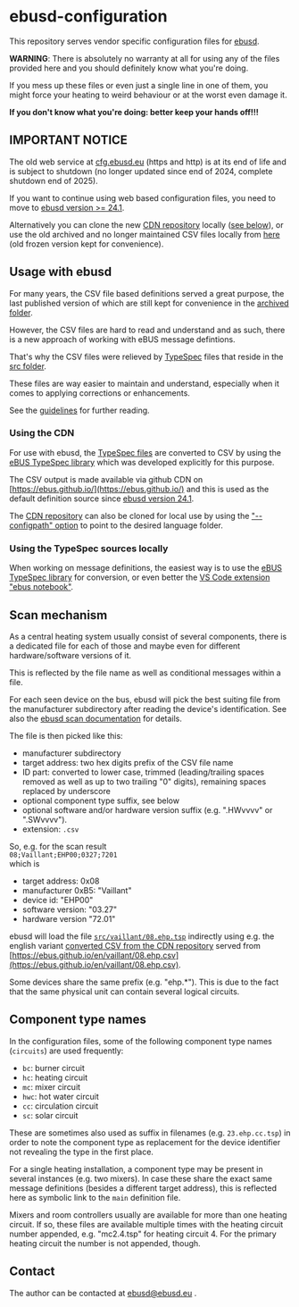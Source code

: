 # ebusd-configuration

This repository serves vendor specific configuration files for [ebusd](https://github.com/john30/ebusd).


**WARNING**: There is absolutely no warranty at all for using any of the files
provided here and you should definitely know what you're doing.

If you mess up these files or even just a single line in one of them, you might force your heating to weird behaviour or at the worst even damage it.

**If you don't know what you're doing: better keep your hands off!!!**

## IMPORTANT NOTICE
The old web service at [cfg.ebusd.eu](https://cfg.ebusd.eu) (https and http) is at its end of life and is subject to shutdown (no longer updated since end of 2024, complete shutdown end of 2025).

If you want to continue using web based configuration files, you need to
move to [ebusd version >= 24.1](https://github.com/john30/ebusd/releases/tag/24.1).

Alternatively you can clone the new [CDN repository](https://github.com/eBUS/ebus.github.io) locally ([see below](#using-the-cdn)), or use the old archived and no longer maintained CSV files locally from [here](archived/) (old frozen version kept for convenience).


## Usage with ebusd

For many years, the CSV file based definitions served a great purpose, the last published version of which are still kept for convenience in the [archived folder](archived/).

However, the CSV files are hard to read and understand and as such, there is a new approach of working with eBUS message defintions.

That's why the CSV files were relieved by [TypeSpec](https://typespec.io/) files that reside in the [src folder](src/).

These files are way easier to maintain and understand, especially when it comes to applying corrections or enhancements.

See the [guidelines](guidelines.md) for further reading.

### Using the CDN

For use with ebusd, the [TypeSpec files](src/) are converted to CSV by using the [eBUS TypeSpec library](https://github.com/john30/ebus-typespec) which was developed explicitly for this purpose.

The CSV output is made available via github CDN on [https://ebus.github.io/](https://ebus.github.io/) and this is used as the default definition source since [ebusd version 24.1](https://github.com/john30/ebusd/releases/tag/24.1).

The [CDN repository](https://github.com/eBUS/ebus.github.io) can also be cloned for local use by using the ["--configpath" option](https://github.com/john30/ebusd/wiki/2.-Run#message-configuration-options) to point to the desired language folder.

### Using the TypeSpec sources locally

When working on message definitions, the easiest way is to use the [eBUS TypeSpec library](https://github.com/john30/ebus-typespec) for conversion, or even better the [VS Code extension "ebus notebook"](https://marketplace.visualstudio.com/items?itemName=ebusd.ebus-notebook).


## Scan mechanism
As a central heating system usually consist of several components, there is a dedicated file for each of those and maybe even for different hardware/software versions of it.

This is reflected by the file name as well as conditional messages within a file.

For each seen device on the bus, ebusd will pick the best suiting file from the manufacturer subdirectory after reading the device's identification.
See also the [ebusd scan documentation](https://github.com/john30/ebusd/wiki/3.-Commands#scan) for details.

The file is then picked like this:
* manufacturer subdirectory
* target address: two hex digits prefix of the CSV file name
* ID part: converted to lower case, trimmed (leading/trailing spaces removed as well as up to two trailing "0" digits), remaining spaces replaced by underscore
* optional component type suffix, see below
* optional software and/or hardware version suffix (e.g. ".HWvvvv" or ".SWvvvv").
* extension: `.csv`

So, e.g. for the scan result  
`08;Vaillant;EHP00;0327;7201`  
which is
* target address: 0x08
* manufacturer 0xB5: "Vaillant"
* device id: "EHP00"
* software version: "03.27"
* hardware version "72.01"

ebusd will load the file [`src/vaillant/08.ehp.tsp`](src/vaillant/08.ehp.tsp) indirectly using e.g. the english variant [converted CSV from the CDN repository](https://github.com/eBUS/ebus.github.io/blob/main/en/vaillant/08.ehp.csv) served from 
[https://ebus.github.io/en/vaillant/08.ehp.csv](https://ebus.github.io/en/vaillant/08.ehp.csv).

Some devices share the same prefix (e.g. "ehp.*"). This is due to the fact
that the same physical unit can contain several logical circuits.


## Component type names

In the configuration files, some of the following component type names (`circuits`) are used frequently:

* `bc`: burner circuit
* `hc`: heating circuit
* `mc`: mixer circuit
* `hwc`: hot water circuit
* `cc`: circulation circuit
* `sc`: solar circuit

These are sometimes also used as suffix in filenames (e.g. `23.ehp.cc.tsp`) in order to note the component type as replacement for the device identifier not revealing the type in the first place.

For a single heating installation, a component type may be present in several instances (e.g. two mixers). In case these share the exact same message definitions (besides a different target address), this is reflected here as symbolic link to the `main` definition file.

Mixers and room controllers usually are available for more than one heating
circuit. If so, these files are available multiple times with the heating
circuit number appended, e.g. "mc2.4.tsp" for heating circuit 4. For the
primary heating circuit the number is not appended, though.


## Contact

The author can be contacted at ebusd@ebusd.eu .
